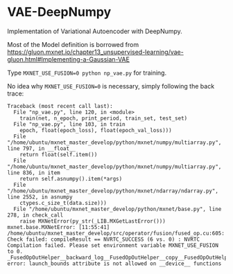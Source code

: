 # VAE-DeepNumpy
Implementation of Variational Autoencoder with DeepNumpy.

Most of the Model definition is borrowed from https://gluon.mxnet.io/chapter13_unsupervised-learning/vae-gluon.html#Implementing-a-Gaussian-VAE


Type `MXNET_USE_FUSION=0 python np_vae.py` for training.

No idea why `MXNET_USE_FUSION=0` is necessary,
simply following the back trace:
```
Traceback (most recent call last):
  File "np_vae.py", line 120, in <module>
    train(net, n_epoch, print_period, train_set, test_set)
  File "np_vae.py", line 103, in train
    epoch, float(epoch_loss), float(epoch_val_loss)))
  File "/home/ubuntu/mxnet_master_develop/python/mxnet/numpy/multiarray.py", line 797, in __float__
    return float(self.item())
  File "/home/ubuntu/mxnet_master_develop/python/mxnet/numpy/multiarray.py", line 836, in item
    return self.asnumpy().item(*args)
  File "/home/ubuntu/mxnet_master_develop/python/mxnet/ndarray/ndarray.py", line 2552, in asnumpy
    ctypes.c_size_t(data.size)))
  File "/home/ubuntu/mxnet_master_develop/python/mxnet/base.py", line 278, in check_call
    raise MXNetError(py_str(_LIB.MXGetLastError()))
mxnet.base.MXNetError: [11:55:41] /home/ubuntu/mxnet_master_develop/src/operator/fusion/fused_op.cu:605: Check failed: compileResult == NVRTC_SUCCESS (6 vs. 0) : NVRTC Compilation failed. Please set environment variable MXNET_USE_FUSION to 0.
_FusedOpOutHelper__backward_log__FusedOpOutHelper__copy__FusedOpOutHelper_negative__FusedOpOutHelper__backward_log__FusedOpOutHelper__copy_add_n__FusedOpOutHelper__backward_Activation_kernel.cu(782): error: launch_bounds attribute is not allowed on __device__ functions
```
